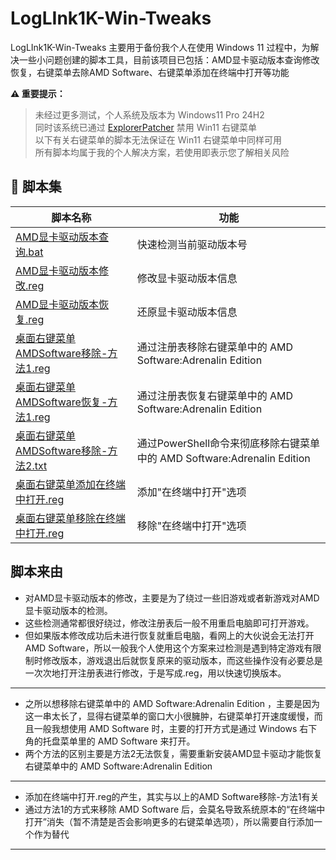 # LogLInk1K-Win-Tweaks
LogLInk1K-Win-Tweaks 主要用于备份我个人在使用 Windows 11 过程中，为解决一些小问题创建的脚本工具，目前该项目已包括：AMD显卡驱动版本查询修改恢复，右键菜单去除AMD Software、右键菜单添加在终端中打开等功能

**⚠️ 重要提示：**  

> 未经过更多测试，个人系统及版本为 Windows11 Pro 24H2<br>同时该系统已通过 [ExplorerPatcher](https://github.com/valinet/ExplorerPatcher) 禁用 Win11 右键菜单<br>以下有关右键菜单的脚本无法保证在 Win11 右键菜单中同样可用<br>所有脚本均属于我的个人解决方案，若使用即表示您了解相关风险

## 🔧 脚本集

| 脚本名称 | 功能 |
|----------|------|
| [AMD显卡驱动版本查询.bat](/AMD_Tools/AMD显卡驱动版本查询.bat) | 快速检测当前驱动版本号 | 无需打开注册表，即可验证对驱动版本的修改是否生效 |
| [AMD显卡驱动版本修改.reg](/AMD_Tools/AMD显卡驱动版本修改.reg) | 修改显卡驱动版本信息 | 绕过旧游戏，以及新游戏的驱动版本检测 |
| [AMD显卡驱动版本恢复.reg](/AMD_Tools/AMD显卡驱动版本恢复.reg) | 还原显卡驱动版本信息 | 修复因版本修改导致的兼容问题 |
| [桌面右键菜单AMDSoftware移除-方法1.reg](/AMD_Tools/桌面右键菜单AMDSoftware移除-方法1.reg) | 通过注册表移除右键菜单中的 AMD Software:Adrenalin Edition|
| [桌面右键菜单AMDSoftware恢复-方法1.reg](/AMD_Tools/桌面右键菜单AMDSoftware恢复-方法1.reg) | 通过注册表恢复右键菜单中的 AMD Software:Adrenalin Edition|
| [桌面右键菜单AMDSoftware移除-方法2.txt](/AMD_Tools/桌面右键菜单AMDSoftware移除-方法2.txt) | 通过PowerShell命令来彻底移除右键菜单中的 AMD Software:Adrenalin Edition |
| [桌面右键菜单添加在终端中打开.reg](/Desktop_Tweaks/桌面右键菜单添加在终端中打开.reg) | 添加"在终端中打开"选项 |
| [桌面右键菜单移除在终端中打开.reg](/Desktop_Tweaks/桌面右键菜单移除在终端中打开.reg) | 移除"在终端中打开"选项 |

## 脚本来由

- 对AMD显卡驱动版本的修改，主要是为了绕过一些旧游戏或者新游戏对AMD显卡驱动版本的检测。
- 这些检测通常都很好绕过，修改注册表后一般不用重启电脑即可打开游戏。
- 但如果版本修改成功后未进行恢复就重启电脑，看网上的大伙说会无法打开AMD Software，所以一般我个人使用这个方案来过检测是遇到特定游戏有限制时修改版本，游戏退出后就恢复原来的驱动版本，而这些操作没有必要总是一次次地打开注册表进行修改，于是写成.reg，用以快速切换版本。

---

- 之所以想移除右键菜单中的 AMD Software:Adrenalin Edition ，主要是因为这一串太长了，显得右键菜单的窗口大小很臃肿，右键菜单打开速度缓慢，而且一般我想使用 AMD Software 时，主要的打开方式是通过 Windows 右下角的托盘菜单里的 AMD Software 来打开。
- 两个方法的区别主要是方法2无法恢复，需要重新安装AMD显卡驱动才能恢复右键菜单中的 AMD Software:Adrenalin Edition

---

- 添加在终端中打开.reg的产生，其实与以上的AMD Software移除-方法1有关
- 通过方法1的方式来移除 AMD Software 后，会莫名导致系统原本的“在终端中打开”消失（暂不清楚是否会影响更多的右键菜单选项），所以需要自行添加一个作为替代

---